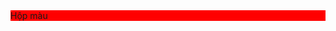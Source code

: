 <style>
  :root {
    --main-color: #ff0000; /* tạo biến,*/
  }
  
  .box {
    background: var(--main-color);/*use biến
  }
  /*root đại diện thư mục gốc (thẻ <html>)  tạo biến ở đây coi như là toàn cục (vì html là gốc-rộng nhất) 
</style>
<div class="box">Hộp màu</div>
<script>
  // Đổi màu sang xanh khi nhấn
  document.querySelector('.box').addEventListener('click', () => {
    document.documentElement.style.setProperty('--main-color', '#0000ff');
  });
</script>


